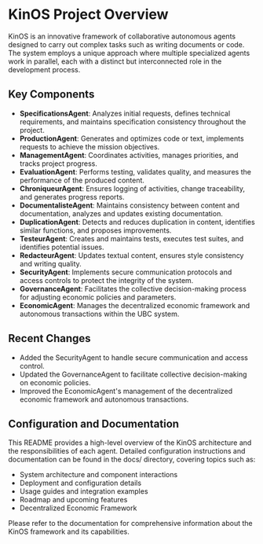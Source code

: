 # KinOS Project Overview

KinOS is an innovative framework of collaborative autonomous agents designed to carry out complex tasks such as writing documents or code. The system employs a unique approach where multiple specialized agents work in parallel, each with a distinct but interconnected role in the development process.

## Key Components
- **SpecificationsAgent**: Analyzes initial requests, defines technical requirements, and maintains specification consistency throughout the project.
- **ProductionAgent**: Generates and optimizes code or text, implements requests to achieve the mission objectives.
- **ManagementAgent**: Coordinates activities, manages priorities, and tracks project progress.
- **EvaluationAgent**: Performs testing, validates quality, and measures the performance of the produced content.
- **ChroniqueurAgent**: Ensures logging of activities, change traceability, and generates progress reports.
- **DocumentalisteAgent**: Maintains consistency between content and documentation, analyzes and updates existing documentation.
- **DuplicationAgent**: Detects and reduces duplication in content, identifies similar functions, and proposes improvements.
- **TesteurAgent**: Creates and maintains tests, executes test suites, and identifies potential issues.
- **RedacteurAgent**: Updates textual content, ensures style consistency and writing quality.
- **SecurityAgent**: Implements secure communication protocols and access controls to protect the integrity of the system.
- **GovernanceAgent**: Facilitates the collective decision-making process for adjusting economic policies and parameters.
- **EconomicAgent**: Manages the decentralized economic framework and autonomous transactions within the UBC system.

## Recent Changes
- Added the SecurityAgent to handle secure communication and access control.
- Updated the GovernanceAgent to facilitate collective decision-making on economic policies.
- Improved the EconomicAgent's management of the decentralized economic framework and autonomous transactions.

## Configuration and Documentation

This README provides a high-level overview of the KinOS architecture and the responsibilities of each agent. Detailed configuration instructions and documentation can be found in the docs/ directory, covering topics such as:

- System architecture and component interactions
- Deployment and configuration details
- Usage guides and integration examples
- Roadmap and upcoming features
- Decentralized Economic Framework

Please refer to the documentation for comprehensive information about the KinOS framework and its capabilities.
